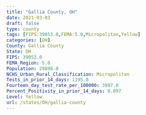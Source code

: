 ```yaml
---
title: "Gallia County, OH"
date: 2021-03-03
draft: false
type: county
tags: [FIPS:39053.0,FEMA:5.0,Micropolitan,Yellow]
categories: [OH]
County: Gallia County
State: OH
FIPS: 39053.0
FEMA_Region: 5.0
Population: 29898.0
NCHS_Urban_Rural_Classification: Micropolitan
Tests_in_prior_14_days: 1195.0
Fourteen_day_test_rate_per_100000: 3997.0
Percent_Positivity_in_prior_14_days: 0.097
Level: Yellow
url: /states/OH/gallia-county
---
```



